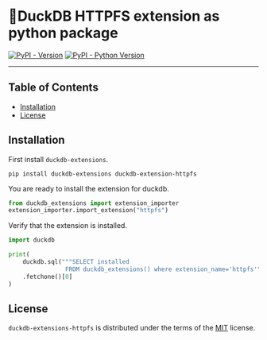 # 🦆DuckDB HTTPFS extension as python package

[![PyPI - Version](https://img.shields.io/pypi/v/duckdb-extensions-httpfs.svg)](https://pypi.org/project/duckdb-extensions-httpfs)
[![PyPI - Python Version](https://img.shields.io/pypi/pyversions/duckdb-extensions-httpfs.svg)](https://pypi.org/project/duckdb-extensions-httpfs)

-----

## Table of Contents

- [Installation](#installation)
- [License](#license)


## Installation
First install `duckdb-extensions`.
```console
pip install duckdb-extensions duckdb-extension-httpfs
```
You are ready to install the extension for duckdb.
```python
from duckdb_extensions import extension_importer
extension_importer.import_extension("httpfs")
```

Verify that the extension is installed.
```python
import duckdb

print(
    duckdb.sql("""SELECT installed
                FROM duckdb_extensions() where extension_name='httpfs'""")
    .fetchone()[0]
)
```

## License

`duckdb-extensions-httpfs` is distributed under the terms of the [MIT](https://spdx.org/licenses/MIT.html) license.
